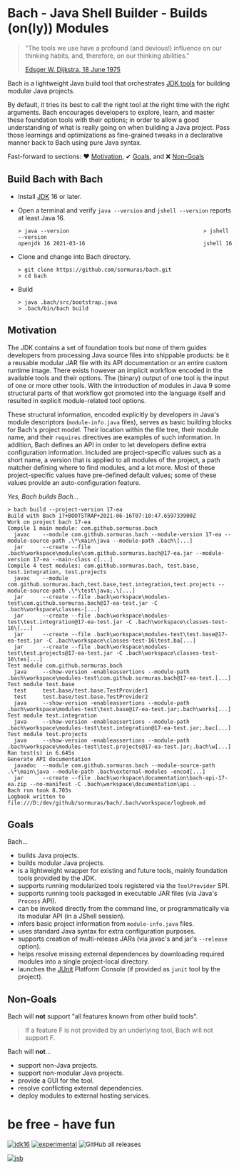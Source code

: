 # Bach - Java Shell Builder - Builds (on(ly)) Modules

> "The tools we use have a profound (and devious!) influence on our thinking habits, and, therefore, on our thinking abilities."
>
> [Edsger W. Dijkstra, 18 June 1975](https://www.cs.virginia.edu/~evans/cs655/readings/ewd498.html)

Bach is a lightweight Java build tool that orchestrates [JDK tools] for building modular Java projects.

By default, it tries its best to call the right tool at the right time with the right arguments. Bach encourages
developers to explore, learn, and master these foundation tools with their options; in order to allow a good
understanding of what is really going on when building a Java project. Pass those learnings and optimizations as
fine-grained tweaks in a declarative manner back to Bach using pure Java syntax.

Fast-forward to sections: ♥ [Motivation](#motivation), ✔ [Goals](#goals), and ❌ [Non-Goals](#non-goals)

## Build Bach with Bach

- Install [JDK] 16 or later.

- Open a terminal and verify `java --version` and `jshell --version` reports at least Java 16.
  ```text
  > java --version                                          > jshell --version
  openjdk 16 2021-03-16                                     jshell 16
  ```

- Clone and change into Bach directory.
  ```text
  > git clone https://github.com/sormuras/bach.git
  > cd bach
  ```

- Build
  ```text
  > java .bach/src/bootstrap.java
  > .bach/bin/bach build
  ```

## Motivation

The JDK contains a set of foundation tools but none of them guides developers from processing Java source files into
shippable products: be it a reusable modular JAR file with its API documentation or an entire custom runtime image.
There exists however an implicit workflow encoded in the available tools and their options. The (binary)
output of one tool is the input of one or more other tools. With the introduction of modules in Java 9 some structural
parts of that workflow got promoted into the language itself and resulted in explicit module-related tool options.

These structural information, encoded explicitly by developers in Java's module descriptors (`module-info.java` files),
serves as basic building blocks for Bach's project model. Their location within the file tree, their module name, and
their `requires` directives are examples of such information. In addition, Bach defines an API in order to let
developers define extra configuration information. Included are project-specific values such as a short name, a version
that is applied to all modules of the project, a path matcher defining where to find modules, and a lot more. Most of
these project-specific values have pre-defined default values; some of these values provide an auto-configuration
feature.

_Yes, Bach builds Bach..._

```text
> bach build --project-version 17-ea
Build with Bach 17+BOOTSTRAP+2021-06-16T07:10:47.659733900Z
Work on project bach 17-ea
Compile 1 main module: com.github.sormuras.bach
  javac    --module com.github.sormuras.bach --module-version 17-ea --module-source-path .\*\main\java --module-path .bach\[...]
  jar      --create --file .bach\workspace\modules\com.github.sormuras.bach@17-ea.jar --module-version 17-ea --main-class c[...]
Compile 4 test modules: com.github.sormuras.bach, test.base, test.integration, test.projects
  javac    --module com.github.sormuras.bach,test.base,test.integration,test.projects --module-source-path .\*\test\java;.\[...]
  jar      --create --file .bach\workspace\modules-test\com.github.sormuras.bach@17-ea-test.jar -C .bach\workspace\classes-[...]
  jar      --create --file .bach\workspace\modules-test\test.integration@17-ea-test.jar -C .bach\workspace\classes-test-16\[...]
  jar      --create --file .bach\workspace\modules-test\test.base@17-ea-test.jar -C .bach\workspace\classes-test-16\test.ba[...]
  jar      --create --file .bach\workspace\modules-test\test.projects@17-ea-test.jar -C .bach\workspace\classes-test-16\tes[...]
Test module com.github.sormuras.bach
  java     --show-version -enableassertions --module-path .bach\workspace\modules-test\com.github.sormuras.bach@17-ea-test.[...]
Test module test.base
  test     test.base/test.base.TestProvider1
  test     test.base/test.base.TestProvider2
  java     --show-version -enableassertions --module-path .bach\workspace\modules-test\test.base@17-ea-test.jar;.bach\works[...]
Test module test.integration
  java     --show-version -enableassertions --module-path .bach\workspace\modules-test\test.integration@17-ea-test.jar;.bac[...]
Test module test.projects
  java     --show-version -enableassertions --module-path .bach\workspace\modules-test\test.projects@17-ea-test.jar;.bach\w[...]
Ran test(s) in 6.645s
Generate API documentation
  javadoc  --module com.github.sormuras.bach --module-source-path .\*\main\java --module-path .bach\external-modules -encod[...]
  jar      --create --file .bach\workspace\documentation\bach-api-17-ea.zip --no-manifest -C .bach\workspace\documentation\api .
Bach run took 8.703s
Logbook written to file:///D:/dev/github/sormuras/bach/.bach/workspace/logbook.md
```

## Goals

Bach...

- builds Java projects.
- builds modular Java projects.
- is a lightweight wrapper for existing and future tools, mainly foundation tools provided by the JDK.
- supports running modularized tools registered via the `ToolProvider` SPI.
- supports running tools packaged in executable JAR files (via Java's `Process` API).
- can be invoked directly from the command line, or programmatically via its modular API (in a JShell session).
- infers basic project information from `module-info.java` files.
- uses standard Java syntax for extra configuration purposes.
- supports creation of multi-release JARs (via javac's and jar's `--release` option).
- helps resolve missing external dependences by downloading required modules into a single project-local directory.
- launches the [JUnit] Platform Console (if provided as `junit` tool by the project).

## Non-Goals

Bach will **not** support "all features known from other build tools".

> If a feature F is not provided by an underlying tool, Bach will not support F.

Bach will **not**...

- support non-Java projects.
- support non-modular Java projects.
- provide a GUI for the tool.
- resolve conflicting external dependencies.
- deploy modules to external hosting services.

# be free - have fun

[![jdk16](https://img.shields.io/badge/JDK-16-blue.svg)](https://jdk.java.net)
[![experimental](https://img.shields.io/badge/API-experimental-yellow.svg)](https://sormuras.github.io/api/bach/17-ea)
![GitHub all releases](https://img.shields.io/github/downloads/sormuras/bach/total)

[![jsb](https://upload.wikimedia.org/wikipedia/commons/thumb/6/65/Bachsiegel.svg/220px-Bachsiegel.svg.png)](https://wikipedia.org/wiki/Johann_Sebastian_Bach)

[JDK]: https://jdk.java.net

[JDK tools]: https://docs.oracle.com/en/java/javase/16/docs/specs/man/index.html

[JUnit]: https://junit.org
